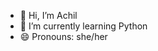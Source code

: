 - 👋 Hi, I’m Achil
- 🌱 I’m currently learning Python
- 😄 Pronouns: she/her

<!---
AchilYo01/AchilYo01 is a ✨ special ✨ repository because its `README.md` (this file) appears on your GitHub profile.
You can click the Preview link to take a look at your changes.
--->
